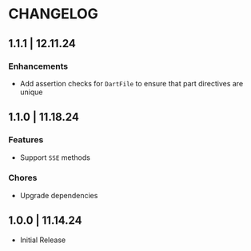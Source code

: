 # CHANGELOG

## 1.1.1 | 12.11.24

### Enhancements

- Add assertion checks for `DartFile` to ensure that part directives are unique

## 1.1.0 | 11.18.24

### Features

- Support `SSE` methods

### Chores

- Upgrade dependencies

## 1.0.0 | 11.14.24

- Initial Release

